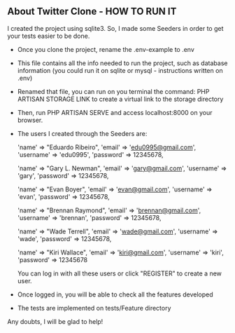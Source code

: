 ## About Twitter Clone - HOW TO RUN IT

 I created the project using sqlite3. So, I made some Seeders in order to get your tests easier to be done.
 - Once you clone the project, rename the .env-example to .env
 - This file contains all the info needed to run the project, such as database information (you could run it on sqlite or mysql - instructions written on .env)
 - Renamed that file, you can run on you terminal the command: PHP ARTISAN STORAGE LINK to create a virtual link to the storage directory
 - Then, run PHP ARTISAN SERVE and access localhost:8000 on your browser.
 - The users I created through the Seeders are:
    
    'name' => "Eduardo Ribeiro",
    'email' => 'edu0995@gmail.com',
    'username' => 'edu0995',
    'password' => 12345678,

    'name' => "Gary L. Newman",
    'email' => 'gary@gmail.com',
    'username' => 'gary',
    'password' => 12345678,

    'name' => "Evan Boyer",
    'email' => 'evan@gmail.com',
    'username' => 'evan',
    'password' => 12345678,

    'name' => "Brennan Raymond",
    'email' => 'brennan@gmail.com',
    'username' => 'brennan',
    'password' => 12345678,

    'name' => "Wade Terrell",
    'email' => 'wade@gmail.com',
    'username' => 'wade',
    'password' => 12345678,

    'name' => "Kiri Wallace",
    'email' => 'kiri@gmail.com',
    'username' => 'kiri',
    'password' => 12345678

    You can log in with all these users or click "REGISTER" to create a new user.

- Once logged in, you will be able to check all the features developed
- The tests are implemented on tests/Feature directory


Any doubts, I will be glad to help!
